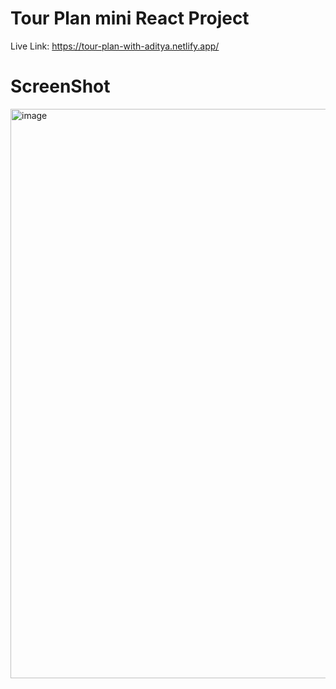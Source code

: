 # Tour Plan mini React Project

Live Link: https://tour-plan-with-aditya.netlify.app/

# ScreenShot

<img width="1895" height="911" alt="image" src="https://github.com/user-attachments/assets/9e281222-9b60-4424-a951-aa2771e03ce7" />


